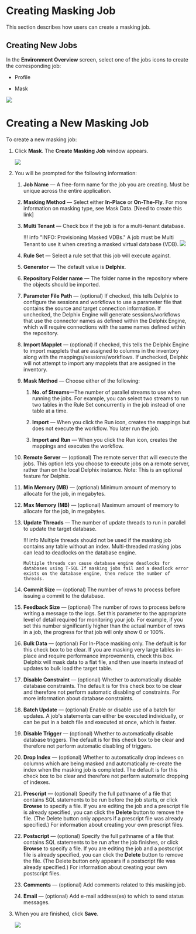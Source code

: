 # Creating Masking Job

This section describes how users can create a masking job.

## Creating New Jobs

In the **Environment Overview** screen, select one of the jobs icons to
create the corresponding job:

  - Profile

  - Mask

  ![](./media/image6.png)

# Creating a New Masking Job

To create a new masking job:

1.  Click **Mask**. The **Create Masking Job** window appears.

    ![](./media/image7.png)

2.  You will be prompted for the following information:

    1.  **Job Name** — A free-form name for the job you are creating.
        Must be unique across the entire application.

    2.  **Masking Method** — Select either **In-Place** or
        **On-The-Fly**. For more information on masking type, see Mask
        Data. \[Need to create this link\]

    3.  **Multi Tenant** — Check box if the job is for a multi-tenant
        database.

        !!! info "INFO: Provisioning Masked VDBs."
            A job must be Multi Tenant to use it when creating a masked virtual database (VDB).
            ![](./media/image5.png)

    4.  **Rule Set** — Select a rule set that this job will execute
        against.

    6.  **Generator** — The default value is **Delphix**.

    7.  **Repository Folder name** — The folder name in the repository
        where the objects should be imported.

    8.  **Parameter File Path** — (optional) If checked, this tells
        Delphix to configure the sessions and workflows to use a parameter
        file that contains the source and target connection information.
        If unchecked, the Delphix Engine will generate sessions/workflows
        that use the connector names as defined within the Delphix Engine,
        which will require connections with the same names defined within
        the repository.

    9.  **Import Mapplet** — (optional) if checked, this tells the Delphix
        Engine to import mapplets that are assigned to columns in the
        inventory along with the mappings/sessions/workflows. If
        unchecked, Delphix will not attempt to import any mapplets that
        are assigned in the inventory.

    10. **Mask Method** — Choose either of the following:

        1.  **No. of Streams**—The number of parallel streams to use when
            running the jobs. For example, you can select two streams to
            run two tables in the Rule Set concurrently in the job instead
            of one table at a time.

        2.  **Import** — When you click the Run icon, creates the mappings
            but does not execute the workflow. You later run the job.

        3.  **Import and Run** — When you click the Run icon, creates the
            mappings and executes the workflow.

    11. **Remote Server** — (optional) The remote server that will execute
        the jobs. This option lets you choose to execute jobs on a remote
        server, rather than on the local Delphix instance. Note: This is
        an optional feature for Delphix.

    12. **Min Memory (MB)** — (optional) Minimum amount of memory to
        allocate for the job, in megabytes.

    13. **Max Memory (MB)** — (optional) Maximum amount of memory to
        allocate for the job, in megabytes.

    14. **Update Threads** — The number of update threads to run in
        parallel to update the target database.

        !!! info
            Multiple threads should not be used if the masking job contains any table without an index. Multi-threaded masking jobs can lead to deadlocks on the database engine.

            Multiple threads can cause database engine deadlocks for databases using T-SQL If masking jobs fail and a deadlock error exists on the database engine, then reduce the number of threads.

    15. **Commit Size** — (optional) The number of rows to process before
        issuing a commit to the database.

    16. **Feedback Size** — (optional) The number of rows to process
        before writing a message to the logs. Set this parameter to the
        appropriate level of detail required for monitoring your job. For
        example, if you set this number significantly higher than the
        actual number of rows in a job, the progress for that job will
        only show 0 or 100%.

    17. **Bulk Data** — (optional) For In-Place masking only. The default
        is for this check box to be clear. If you are masking very large
        tables in-place and require performance improvements, check this
        box. Delphix will mask data to a flat file, and then use inserts
        instead of updates to bulk load the target table.

    18. **Disable Constraint** — (optional) Whether to automatically
        disable database constraints. The default is for this check box to
        be clear and therefore not perform automatic disabling of
        constraints. For more information about database constraints.

    19. **Batch Update** — (optional) Enable or disable use of a batch for
        updates. A job's statements can either be executed individually,
        or can be put in a batch file and executed at once, which is
        faster.

    20. **Disable Trigger** — (optional) Whether to automatically disable
        database triggers. The default is for this check box to be clear
        and therefore not perform automatic disabling of triggers.

    21. **Drop Index** — (optional) Whether to automatically drop indexes
        on columns which are being masked and automatically re-create the
        index when the masking job is completed. The default is for this
        check box to be clear and therefore not perform automatic dropping
        of indexes.

    22. **Prescript** — (optional) Specify the full pathname of a file
        that contains SQL statements to be run before the job starts, or
        click **Browse** to specify a file. If you are editing the job and
        a prescript file is already specified, you can click the
        **Delete** button to remove the file. (The Delete button only
        appears if a prescript file was already specified.) For
        information about creating your own prescript files.

    23. **Postscript** — (optional) Specify the full pathname of a file
        that contains SQL statements to be run after the job finishes, or
        click **Browse** to specify a file. If you are editing the job and
        a postscript file is already specified, you can click the
        **Delete** button to remove the file. (The Delete button only
        appears if a postscript file was already specified.) For
        information about creating your own postscript files.

    24. **Comments** — (optional) Add comments related to this masking
        job.

    25. **Email** — (optional) Add e-mail address(es) to which to send
        status messages.

3.  When you are finished, click **Save**.

    ![](./media/image8.png)
